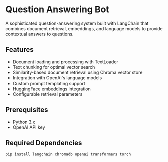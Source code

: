 # Question Answering Bot

A sophisticated question-answering system built with LangChain that combines document retrieval, embeddings, and language models to provide contextual answers to questions.

## Features

- Document loading and processing with TextLoader
- Text chunking for optimal vector search
- Similarity-based document retrieval using Chroma vector store
- Integration with OpenAI's language models
- Custom prompt templating support
- HuggingFace embeddings integration
- Configurable retrieval parameters

## Prerequisites

- Python 3.x
- OpenAI API key

## Required Dependencies

```bash
pip install langchain chromadb openai transformers torch
